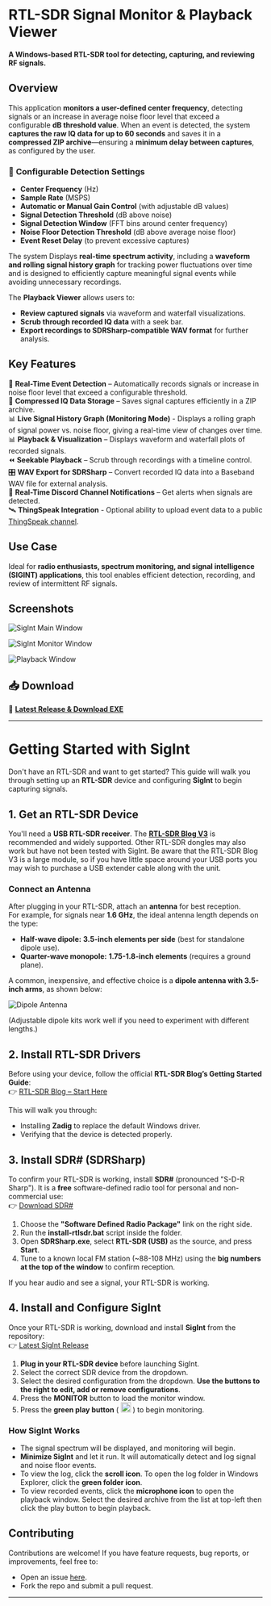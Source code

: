 # RTL-SDR Signal Monitor & Playback Viewer

**A Windows-based RTL-SDR tool for detecting, capturing, and reviewing RF signals.**


## Overview  
This application **monitors a user-defined center frequency**, detecting signals or an increase in average noise floor level that exceed a configurable **dB threshold value**. When an event is detected, the system **captures the raw IQ data for up to 60 seconds** and saves it in a **compressed ZIP archive**—ensuring a **minimum delay between captures**, as configured by the user.

### 🔧 **Configurable Detection Settings**  
- **Center Frequency** (Hz)  
- **Sample Rate** (MSPS)  
- **Automatic or Manual Gain Control** (with adjustable dB values)  
- **Signal Detection Threshold** (dB above noise)  
- **Signal Detection Window** (FFT bins around center frequency)  
- **Noise Floor Detection Threshold** (dB above average noise floor)  
- **Event Reset Delay** (to prevent excessive captures)  

The system Displays **real-time spectrum activity**, including a **waveform and rolling signal history graph** for tracking power fluctuations over time and is designed to efficiently capture meaningful signal events while avoiding unnecessary recordings.

The **Playback Viewer** allows users to:
- **Review captured signals** via waveform and waterfall visualizations.
- **Scrub through recorded IQ data** with a seek bar.
- **Export recordings to SDRSharp-compatible WAV format** for further analysis.

## Key Features
📡 **Real-Time Event Detection** – Automatically records signals or increase in noise floor level that exceed a configurable threshold.  
💾 **Compressed IQ Data Storage** – Saves signal captures efficiently in a ZIP archive.  
📊 **Live Signal History Graph (Monitoring Mode)** - Displays a rolling graph of signal power vs. noise floor, giving a real-time view of changes over time.  
📊 **Playback & Visualization** – Displays waveform and waterfall plots of recorded signals.  
⏪ **Seekable Playback** – Scrub through recordings with a timeline control.  
🎛 **WAV Export for SDRSharp** – Convert recorded IQ data into a Baseband WAV file for external analysis.  
🔔 **Real-Time Discord Channel Notifications** – Get alerts when signals are detected.  
🛰️ **ThingSpeak Integration** - Optional ability to upload event data to a public [ThingSpeak channel](https://thingspeak.mathworks.com/channels/2869584).  


## Use Case
Ideal for **radio enthusiasts, spectrum monitoring, and signal intelligence (SIGINT) applications**, this tool enables efficient detection, recording, and review of intermittent RF signals.

## Screenshots
![SigInt Main Window](https://raw.githubusercontent.com/RichardLWolf/SigInt/master/main_screen.png)

![SigInt Monitor Window](https://raw.githubusercontent.com/RichardLWolf/SigInt/master/monitor_screen.png)  

![Playback Window](https://raw.githubusercontent.com/RichardLWolf/SigInt/master/playback.png)

## 📥 Download
🚀 **[Latest Release & Download EXE](https://github.com/RichardLWolf/SigInt/releases/latest)**

---
# Getting Started with SigInt  

Don't have an RTL-SDR and want to get started? This guide will walk you through setting up an **RTL-SDR** device and configuring **SigInt** to begin capturing signals.

## 1. Get an RTL-SDR Device  
You'll need a **USB RTL-SDR receiver**. The [**RTL-SDR Blog V3**](https://www.google.com/search?q=V3+R860+RTL2832U+1PPM+TCXO+HF+Bias+Tee+SMA+Software+Defined+Radio+with+Dipole+Antenna+Kit)
 is recommended and widely supported. Other RTL-SDR dongles may also work but have not been tested with SigInt.  Be aware that the RTL-SDR Blog V3 is a large module, so if you have little space around your USB ports you may wish to purchase a USB extender cable along with the unit.

### **Connect an Antenna**  
After plugging in your RTL-SDR, attach an **antenna** for best reception.  
For example, for signals near **1.6 GHz**, the ideal antenna length depends on the type:

- **Half-wave dipole:** **3.5-inch elements per side** (best for standalone dipole use).  
- **Quarter-wave monopole:** **1.75-1.8-inch elements** (requires a ground plane).  

A common, inexpensive, and effective choice is a **dipole antenna with 3.5-inch arms**, as shown below:  

![Dipole Antenna](https://raw.githubusercontent.com/RichardLWolf/SigInt/master/antenna.png)  

(Adjustable dipole kits work well if you need to experiment with different lengths.)

## 2. Install RTL-SDR Drivers  
Before using your device, follow the official **RTL-SDR Blog’s Getting Started Guide**:  
👉 [RTL-SDR Blog – Start Here](https://www.rtl-sdr.com/rtl-sdr-quick-start-guide/)  

This will walk you through:
- Installing **Zadig** to replace the default Windows driver.
- Verifying that the device is detected properly.

## 3. Install SDR# (SDRSharp)  
To confirm your RTL-SDR is working, install **SDR#** (pronounced "S-D-R Sharp"). It is a **free** software-defined radio tool for personal and non-commercial use:  
👉 [Download SDR#](https://airspy.com/download/)  

1. Choose the **"Software Defined Radio Package"** link on the right side.  
2. Run the **install-rtlsdr.bat** script inside the folder.  
3. Open **SDRSharp.exe**, select **RTL-SDR (USB)** as the source, and press **Start**.  
4. Tune to a known local FM station (~88-108 MHz) using the **big numbers at the top of the window** to confirm reception.  

If you hear audio and see a signal, your RTL-SDR is working.

## 4. Install and Configure SigInt  
Once your RTL-SDR is working, download and install **SigInt** from the repository:  
👉 [Latest SigInt Release](https://github.com/RichardLWolf/SigInt/releases/latest)

1. **Plug in your RTL-SDR device** before launching SigInt.  
2. Select the correct SDR device from the dropdown.  
3. Select the desired configuration from the dropdown.  **Use the buttons to the right to edit, add or remove configurations**.  
4. Press the **MONITOR** button to load the monitor window.
5. Press the **green play button** ( <img src="https://raw.githubusercontent.com/RichardLWolf/SigInt/refs/heads/master/My%20Project/Resources/media_play_green.png" width="20" height="20" /> ) to begin monitoring.  

### **How SigInt Works**
- The signal spectrum will be displayed, and monitoring will begin.  
- **Minimize SigInt** and let it run. It will automatically detect and log signal and noise floor events.  
- To view the log, click the **scroll icon**.  To open the log folder in Windows Explorer, click the **green folder icon**. 
- To view recorded events, click the **microphone icon** to open the playback window.  Select the desired archive from the list at top-left then click the play button to begin playback.

## Contributing  
Contributions are welcome! If you have feature requests, bug reports, or improvements, feel free to:
- Open an issue [here](https://github.com/RichardLWolf/SigInt/issues).
- Fork the repo and submit a pull request.

---
